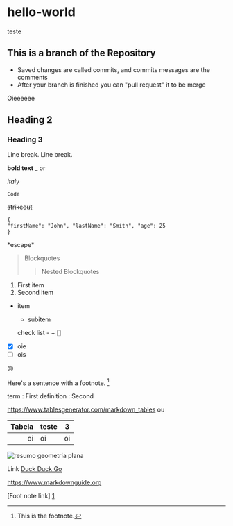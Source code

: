 # hello-world
teste
## This is a branch of the Repository

- Saved changes are called commits, and commits messages are the comments
- After your branch is finished you can "pull request" it to be merge

Oieeeeee

## Heading 2

### Heading 3

Line break.  Line break.

**bold text** _ or

*italy*

`Code`

~~strikeout~~

```
{
"firstName": "John", "lastName": "Smith", "age": 25
}
```

\*escape\*

> Blockquotes
>> Nested Blockquotes

1. First item
  1. Second item

- item
  - subitem

  check list - + []

- [x] oie
- [ ] ois

🙃

Here's a sentence with a footnote. [^1]

[^1]: This is the footnote.

term
: First definition
: Second


<https://www.tablesgenerator.com/markdown_tables> ou

| Tabela | teste | 3 |
| ---: | ---------------- | --- |
| oi | oi                | oi |

![resumo geometria plana](Markor_2020-08-16T16-29-44.jpg)

Link [Duck Duck Go](https://duckduckgo.com)

<https://www.markdownguide.org>

[Foot note link] [1]

[1]: https://en.wikipedia.org/wiki/Hobbit#Lifestyle "Hobbit lifestyles"
